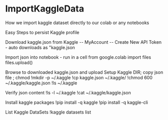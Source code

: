 # ImportKaggleData
How we import kaggle dataset directly to our colab or any notebooks

Easy Steps to persist Kaggle profile

Download kaggle.json from Kaggle -- MyAccount -- Create New API Token - auto downloads as "kaggle.json

Import json into notebook - run in a cell 
from google.colab import files
files.upload()

Browse to downloaded kaggle.json and upload
Setup Kaggle DIR; copy json file ; chmod
!mkdir -p ~/.kaggle
!cp kaggle.json ~/.kaggle/
!chmod 600 ~/.kaggle/kaggle.json
!ls ~/.kaggle

Verify json content
!ls -l ~/.kaggle
!cat ~/.kaggle/kaggle.json

Install kaggle packages
!pip install -q kaggle
!pip install -q kaggle-cli

List Kaggle DataSets
!kaggle datasets list
